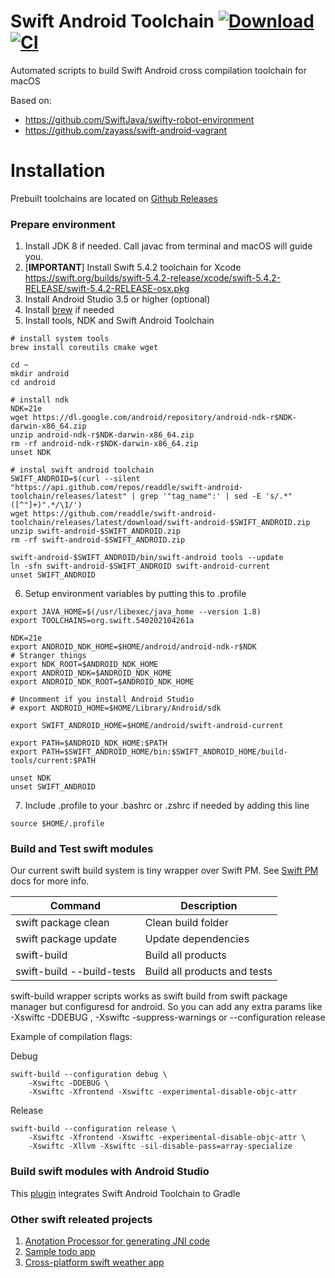 # Swift Android Toolchain [![Download](https://img.shields.io/github/v/release/readdle/swift-android-toolchain?label=Download)](https://github.com/readdle/swift-android-toolchain/releases/latest) [![CI](https://img.shields.io/github/workflow/status/readdle/swift-android-toolchain/Build%20Android%20Toolchain%205.4?label=Swift%205.4)](https://github.com/readdle/swift-android-toolchain/releases/latest)


Automated scripts to build Swift Android cross compilation toolchain for macOS

Based on:

 - https://github.com/SwiftJava/swifty-robot-environment
 - https://github.com/zayass/swift-android-vagrant

# Installation
Prebuilt toolchains are located on [Github Releases](https://github.com/readdle/swift-android-toolchain/releases)

### Prepare environment

1. Install JDK 8 if needed. Call javac from terminal and macOS will guide you.
2. [**IMPORTANT**] Install Swift 5.4.2 toolchain for Xcode https://swift.org/builds/swift-5.4.2-release/xcode/swift-5.4.2-RELEASE/swift-5.4.2-RELEASE-osx.pkg
3. Install Android Studio 3.5 or higher (optional)
4. Install [brew](https://brew.sh/) if needed
5. Install tools, NDK and Swift Android Toolchain

```
# install system tools
brew install coreutils cmake wget
 
cd ~
mkdir android
cd android
 
# install ndk
NDK=21e
wget https://dl.google.com/android/repository/android-ndk-r$NDK-darwin-x86_64.zip
unzip android-ndk-r$NDK-darwin-x86_64.zip
rm -rf android-ndk-r$NDK-darwin-x86_64.zip
unset NDK
 
# instal swift android toolchain
SWIFT_ANDROID=$(curl --silent "https://api.github.com/repos/readdle/swift-android-toolchain/releases/latest" | grep '"tag_name":' | sed -E 's/.*"([^"]+)".*/\1/')
wget https://github.com/readdle/swift-android-toolchain/releases/latest/download/swift-android-$SWIFT_ANDROID.zip
unzip swift-android-$SWIFT_ANDROID.zip
rm -rf swift-android-$SWIFT_ANDROID.zip

swift-android-$SWIFT_ANDROID/bin/swift-android tools --update
ln -sfn swift-android-$SWIFT_ANDROID swift-android-current
unset SWIFT_ANDROID
```

6. Setup environment variables by putting this to .profile 

```
export JAVA_HOME=$(/usr/libexec/java_home --version 1.8)
export TOOLCHAINS=org.swift.540202104261a

NDK=21e
export ANDROID_NDK_HOME=$HOME/android/android-ndk-r$NDK
# Stranger things
export NDK_ROOT=$ANDROID_NDK_HOME
export ANDROID_NDK=$ANDROID_NDK_HOME
export ANDROID_NDK_ROOT=$ANDROID_NDK_HOME

# Uncomment if you install Android Studio
# export ANDROID_HOME=$HOME/Library/Android/sdk

export SWIFT_ANDROID_HOME=$HOME/android/swift-android-current
 
export PATH=$ANDROID_NDK_HOME:$PATH
export PATH=$SWIFT_ANDROID_HOME/bin:$SWIFT_ANDROID_HOME/build-tools/current:$PATH
 
unset NDK
unset SWIFT_ANDROID
```

7. Include .profile to your .bashrc or .zshrc if needed by adding this line

```
source $HOME/.profile
```

### Build and Test swift modules

Our current swift build system is tiny wrapper over Swift PM. See [Swift PM](https://github.com/apple/swift-package-manager/blob/master/Documentation/Usage.md) docs for more info.

| Command                      | Description                  |
|------------------------------|------------------------------|
| swift package clean          | Clean build folder           |
| swift package update         | Update dependencies          |
| swift-build                  | Build all products           |
| swift-build  --build-tests   | Build all products and tests |
 
swift-build wrapper scripts works as swift build from swift package manager but configuresd for android.
So you can add any extra params like -Xswiftc -DDEBUG , -Xswiftc -suppress-warnings or --configuration release

Example of compilation flags:

Debug
```
swift-build --configuration debug \
    -Xswiftc -DDEBUG \
    -Xswiftc -Xfrontend -Xswiftc -experimental-disable-objc-attr
```

Release
```
swift-build --configuration release \
    -Xswiftc -Xfrontend -Xswiftc -experimental-disable-objc-attr \
    -Xswiftc -Xllvm -Xswiftc -sil-disable-pass=array-specialize
```
  
### Build swift modules with Android Studio

This [plugin](https://github.com/readdle/swift-android-gradle) integrates Swift Android Toolchain to Gradle

### Other swift releated projects

1. [Anotation Processor for generating JNI code](https://github.com/readdle/swift-java-codegen)
2. [Sample todo app](https://github.com/readdle/swift-android-architecture)
3. [Cross-platform swift weather app](https://github.com/andriydruk/swift-weather-app)
